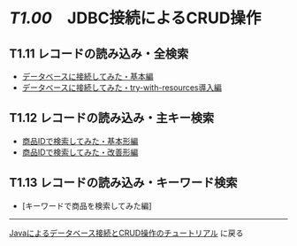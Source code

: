 # *T1.00*　JDBC接続によるCRUD操作

## T1.11 レコードの読み込み・全検索
    
- [データベースに接続してみた・基本編](./11-jdbc-all_01.md)
- [データベースに接続してみた・try-with-resources導入編](./11-jdbc-all_02.md)

## T1.12 レコードの読み込み・主キー検索

- [商品IDで検索してみた・基本形編](./12-jdbc-id_01.md)
- [商品IDで検索してみた・改善形編](./12-jdbc-id_02.md)

## T1.13 レコードの読み込み・キーワード検索

- [キーワードで商品を検索してみた編]

---

[Javaによるデータベース接続とCRUD操作のチュートリアル](../tutorials.md) に戻る
